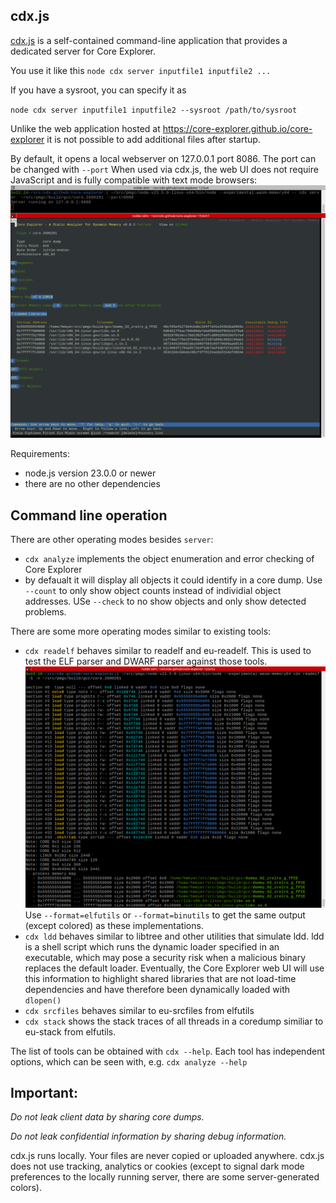 ## cdx.js ##

[cdx.js](cdx.js) is a self-contained command-line application that provides a dedicated server for Core Explorer.

You use it like this
`node cdx server inputfile1 inputfile2 ...`

If you have a sysroot, you can specify it as 

`node cdx server inputfile1 inputfile2 --sysroot /path/to/sysroot`

Unlike the web application hosted at https://core-explorer.github.io/core-explorer it is not possible to add additional files after startup.

By default, it opens a local webserver on 127.0.0.1 port 8086. The port can be changed with `--port`
When used via cdx.js, the web UI does not require JavaScript and is fully compatible with text mode browsers:
![Text Browser](images/cli_browser_coredump.png)


Requirements:
- node.js version 23.0.0 or newer
- there are no other dependencies

## Command line operation ##

There are other operating modes besides `server`:
- `cdx analyze` implements the object enumeration and error checking of Core Explorer
- by defaualt it will display all objects it could identify in a core dump. Use `--count` to only show object counts instead of individial object addresses. USe `--check` to no show objects and only show detected problems.

There are some more operating modes similar to existing tools:
- `cdx readelf` behaves similar to readelf and eu-readelf. This is used to test the ELF parser and DWARF parser against those tools. ![readelf](images/cli_readelf.png) Use `--format=elfutils` or `--format=binutils` to get the same output (except colored) as these implementations.
- `cdx ldd` behaves similar to libtree and other utilities that simulate ldd. ldd is a shell script which runs the dynamic loader specified in an executable, which may pose a security risk when a malicious binary replaces the default loader.
Eventually, the Core Explorer web UI will use this information to highlight shared libraries that are not load-time dependencies and have therefore been dynamically loaded with `dlopen()`
- `cdx srcfiles` behaves similar to eu-srcfiles from elfutils
- `cdx stack` shows the stack traces of all threads in a coredump similiar to eu-stack from elfutils.


The list of tools can be obtained with `cdx --help`. Each tool has independent options, which can be seen with, e.g. `cdx analyze --help`


## Important: ##
*Do not leak client data by sharing core dumps.* 

*Do not leak confidential information by sharing debug information.*

cdx.js runs locally. Your files are never copied or uploaded anywhere. cdx.js does not use tracking, analytics or cookies (except to signal dark mode preferences to the locally running server, there are some server-generated colors).

